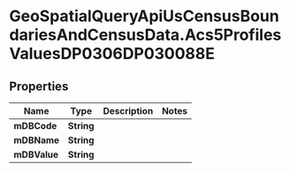 # GeoSpatialQueryApiUsCensusBoundariesAndCensusData.Acs5ProfilesValuesDP0306DP030088E

## Properties

Name | Type | Description | Notes
------------ | ------------- | ------------- | -------------
**mDBCode** | **String** |  | 
**mDBName** | **String** |  | 
**mDBValue** | **String** |  | 


